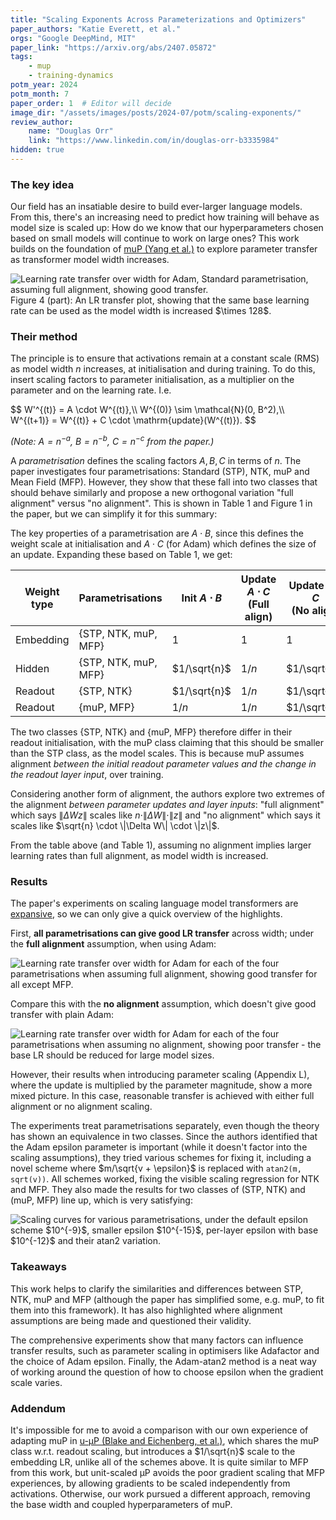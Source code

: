 ```yaml
---
title: "Scaling Exponents Across Parameterizations and Optimizers"
paper_authors: "Katie Everett, et al."
orgs: "Google DeepMind, MIT"
paper_link: "https://arxiv.org/abs/2407.05872"
tags:
    - mup
    - training-dynamics
potm_year: 2024
potm_month: 7
paper_order: 1  # Editor will decide
image_dir: "/assets/images/posts/2024-07/potm/scaling-exponents/"
review_author:
    name: "Douglas Orr"
    link: "https://www.linkedin.com/in/douglas-orr-b3335984"
hidden: true
---
```


### The key idea

Our field has an insatiable desire to build ever-larger language models. From this, there's an increasing need to predict how training will behave as model size is scaled up: How do we know that our hyperparameters chosen based on small models will continue to work on large ones? This work builds on the foundation of [muP (Yang et al.)](https://arxiv.org/abs/2203.03466) to explore parameter transfer as transformer model width increases.

<img src="{{ page.image_dir | append: 'headline-figure4-transfer.png' | relative_url }}" alt="Learning rate transfer over width for Adam, Standard parametrisation, assuming full alignment, showing good transfer." class="constrained_img_small">
<figcaption>Figure 4 (part): An LR transfer plot, showing that the same base learning rate can be used as the model width is increased $\times 128$.</figcaption>

### Their method

The principle is to ensure that activations remain at a constant scale (RMS) as model width $n$ increases, at initialisation and during training. To do this, insert scaling factors to parameter initialisation, as a multiplier on the parameter and on the learning rate. I.e.

<div>
$$
W'^{(t)} = A \cdot W^{(t)},\\
W^{(0)} \sim \mathcal{N}(0, B^2),\\
W^{(t+1)} = W^{(t)} + C \cdot \mathrm{update}(W^{(t)}).
$$
</div>

_(Note: $A = n^{-a}$, $B = n^{-b}$, $C = n^{-c}$ from the paper.)_

A _parametrisation_ defines the scaling factors $A,B,C$ in terms of $n$. The paper investigates four parametrisations: Standard (STP), NTK, muP and Mean Field (MFP). However, they show that these fall into two classes that should behave similarly and propose a new orthogonal variation "full alignment" versus "no alignment". This is shown in Table 1 and Figure 1 in the paper, but we can simplify it for this summary:

The key properties of a parametrisation are $A \cdot B$, since this defines the weight scale at initialisation and $A \cdot C$ (for Adam) which defines the size of an update. Expanding these based on Table 1, we get:

| Weight type | Parametrisations | Init $A \cdot B$ | Update $A \cdot C$<br/>(Full align) | Update $A \cdot C$<br/>(No align) |
| --- | --- | --- | --- | --- |
| Embedding | {STP, NTK, muP, MFP} | $1$ | $1$ | $1$ |
| Hidden | {STP, NTK, muP, MFP} | $1/\sqrt{n}$ | $1/n$ | $1/\sqrt{n}$ |
| Readout | {STP, NTK} | $1/\sqrt{n}$ | $1/n$ | $1/\sqrt{n}$ |
| Readout | {muP, MFP} | $1/n$ | $1/n$ | $1/\sqrt{n}$ |

The two classes {STP, NTK} and {muP, MFP} therefore differ in their readout initialisation, with the muP class claiming that this should be smaller than the STP class, as the model scales. This is because muP assumes alignment _between the initial readout parameter values and the change in the readout layer input_, over training.

Considering another form of alignment, the authors explore two extremes of the alignment _between parameter updates and layer inputs_: "full alignment" which says $\|\Delta W z\|$ scales like $n \cdot \|\Delta W\| \cdot \|z\|$ and "no alignment" which says it scales like $\sqrt{n} \cdot \|\Delta W\| \cdot \|z\|$.

From the table above (and Table 1), assuming no alignment implies larger learning rates than full alignment, as model width is increased.

### Results

The paper's experiments on scaling language model transformers are [expansive](https://152334h.github.io/blog/scaling-exponents/), so we can only give a quick overview of the highlights.

First, **all parametrisations can give good LR transfer** across width; under the **full alignment** assumption, when using Adam:

<img src="{{ page.image_dir | append: 'figure4-adam-full-transfer.png' | relative_url }}" alt="Learning rate transfer over width for Adam for each of the four parametrisations when assuming full alignment, showing good transfer for all except MFP.">

Compare this with the **no alignment** assumption, which doesn't give good transfer with plain Adam:

<img src="{{ page.image_dir | append: 'figureE1-adam-noalign-transfer.png' | relative_url }}" alt="Learning rate transfer over width for Adam for each of the four parametrisations when assuming no alignment, showing poor transfer - the base LR should be reduced for large model sizes.">

However, their results when introducing parameter scaling (Appendix L), where the update is multiplied by the parameter magnitude, show a more mixed picture. In this case, reasonable transfer is achieved with either full alignment or no alignment scaling.

The experiments treat parametrisations separately, even though the theory has shown an equivalence in two classes. Since the authors identified that the Adam epsilon parameter is important (while it doesn't factor into the scaling assumptions), they tried various schemes for fixing it, including a novel scheme where $m/\sqrt{v + \epsilon}$ is replaced with `atan2(m, sqrt(v))`. All schemes worked, fixing the visible scaling regression for NTK and MFP. They also made the results for two classes of (STP, NTK) and (muP, MFP) line up, which is very satisfying:

<img src="{{ page.image_dir | append: 'figure7-adam-epsilon.png' | relative_url }}" alt="Scaling curves for various parametrisations, under the default epsilon scheme $10^{-9}$, smaller epsilon $10^{-15}$, per-layer epsilon with base $10^{-12}$ and their atan2 variation.">

### Takeaways

This work helps to clarify the similarities and differences between STP, NTK, muP and MFP (although the paper has simplified some, e.g. muP, to fit them into this framework). It has also highlighted where alignment assumptions are being made and questioned their validity.

The comprehensive experiments show that many factors can influence transfer results, such as parameter scaling in optimisers like Adafactor and the choice of Adam epsilon. Finally, the Adam-atan2 method is a neat way of working around the question of how to choose epsilon when the gradient scale varies.

### Addendum

It's impossible for me to avoid a comparison with our own experience of adapting muP in [u-μP (Blake and Eichenberg, et al.)](https://arxiv.org/abs/2407.17465), which shares the muP class w.r.t. readout scaling, but introduces a $1/\sqrt{n}$ scale to the embedding LR, unlike all of the schemes above. It is quite similar to MFP from this work, but unit-scaled μP avoids the poor gradient scaling that MFP experiences, by allowing gradients to be scaled independently from activations. Otherwise, our work pursued a different approach, removing the base width and coupled hyperparameters of muP.
